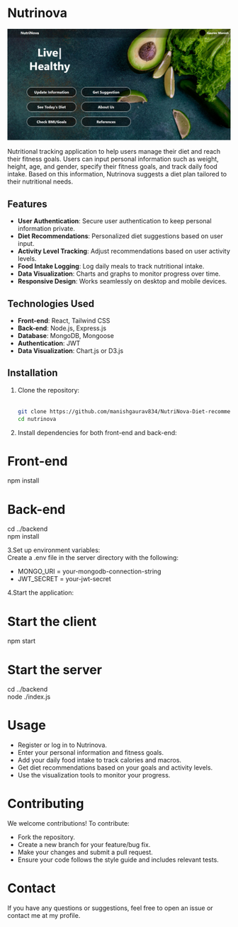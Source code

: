 # Nutrinova


![Nutritional Tracking Application](nutri-nova.jpg)


Nutritional tracking application to help users manage their diet and reach their fitness goals. Users can input personal information such as weight, height, age, and gender, specify their fitness goals, and track daily food intake. Based on this information, Nutrinova suggests a diet plan tailored to their nutritional needs.

## Features

- **User Authentication**: Secure user authentication to keep personal information private.
- **Diet Recommendations**: Personalized diet suggestions based on user input.
- **Activity Level Tracking**: Adjust recommendations based on user activity levels.
- **Food Intake Logging**: Log daily meals to track nutritional intake.
- **Data Visualization**: Charts and graphs to monitor progress over time.
- **Responsive Design**: Works seamlessly on desktop and mobile devices.

## Technologies Used

- **Front-end**: React, Tailwind CSS
- **Back-end**: Node.js, Express.js
- **Database**: MongoDB, Mongoose
- **Authentication**: JWT
- **Data Visualization**: Chart.js or D3.js

## Installation

1. Clone the repository:

   ```bash

   git clone https://github.com/manishgaurav834/NutriNova-Diet-recommender.git
   cd nutrinova
2. Install dependencies for both front-end and back-end:
# Front-end
npm install

# Back-end
cd ../backend<br/>
npm install


3.Set up environment variables:<br/>
Create a .env file in the server directory with the following:
- MONGO_URI = your-mongodb-connection-string
- JWT_SECRET = your-jwt-secret

4.Start the application:
# Start the client
npm start

# Start the server
cd ../backend<br/>
node ./index.js


# Usage
- Register or log in to Nutrinova.
- Enter your personal information and fitness goals.
- Add your daily food intake to track calories and macros.
- Get diet recommendations based on your goals and activity levels.
- Use the visualization tools to monitor your progress.
  
# Contributing
We welcome contributions! To contribute:

- Fork the repository.
- Create a new branch for your feature/bug fix.
- Make your changes and submit a pull request.
- Ensure your code follows the style guide and includes relevant tests.


# Contact
If you have any questions or suggestions, feel free to open an issue or contact me at my profile.
